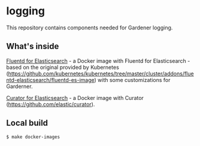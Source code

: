 # logging

This repository contains components needed for Gardener logging.

## What's inside

[Fluentd for Elasticsearch](fluentd-es) - a Docker image with Fluentd for Elasticsearch - based on the original provided by Kubernetes (https://github.com/kubernetes/kubernetes/tree/master/cluster/addons/fluentd-elasticsearch/fluentd-es-image) with some customizations for Garderner.

[Curator for Elasticsearch](curator-es) - a Docker image with Curator (https://github.com/elastic/curator).

## Local build

```bash
$ make docker-images
```

